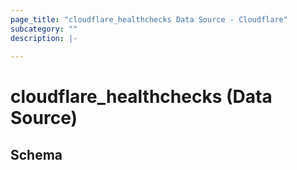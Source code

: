 ```yaml
---
page_title: "cloudflare_healthchecks Data Source - Cloudflare"
subcategory: ""
description: |-
  
---
```


# cloudflare_healthchecks (Data Source)




<!-- schema generated by tfplugindocs -->
## Schema



